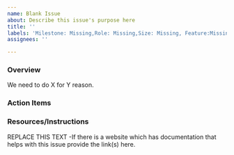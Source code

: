 ```yaml
---
name: Blank Issue
about: Describe this issue's purpose here
title: ''
labels: 'Milestone: Missing,Role: Missing,Size: Missing, Feature:Missing,no:project'
assignees: ''

---
```


### Overview
We need to do X for Y reason.

### Action Items

### Resources/Instructions
REPLACE THIS TEXT -If there is a website which has documentation that helps with this issue provide the link(s) here.
